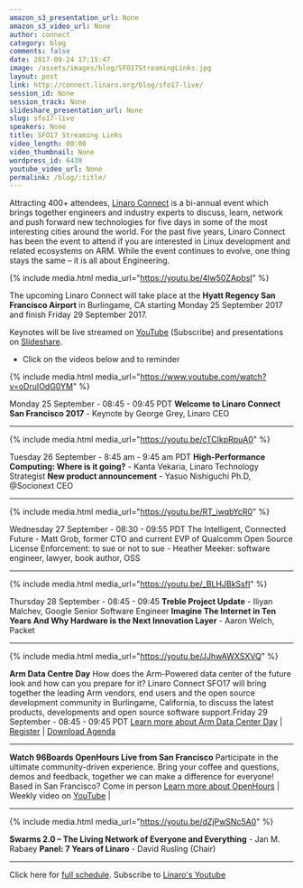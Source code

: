 ```yaml
---
amazon_s3_presentation_url: None
amazon_s3_video_url: None
author: connect
category: blog
comments: false
date: 2017-09-24 17:15:47
image: /assets/images/blog/SFO17StreamingLinks.jpg
layout: post
link: http://connect.linaro.org/blog/sfo17-live/
session_id: None
session_track: None
slideshare_presentation_url: None
slug: sfo17-live
speakers: None
title: SFO17 Streaming Links
video_length: 00:00
video_thumbnail: None
wordpress_id: 6430
youtube_video_url: None
permalink: /blog/:title/
---
```


Attracting 400+ attendees, [Linaro Connect](/) is a bi-annual event which brings together engineers and industry experts to discuss, learn, network and push forward new technologies for five days in some of the most interesting cities around the world. For the past five years, Linaro Connect has been the event to attend if you are interested in Linux development and related ecosystems on ARM. While the event continues to evolve, one thing stays the same – it is all about Engineering.

{% include media.html media_url="https://youtu.be/4Iw50ZApbsI" %}

The upcoming Linaro Connect will take place at the **Hyatt Regency San Francisco Airport** in Burlingame, CA starting Monday 25 September 2017 and finish Friday 29 September 2017.

Keynotes will be live streamed on [YouTube](http://linaro.co/youtube) (Subscribe) and presentations on [Slideshare](https://www.slideshare.net/linaroorg/).

- Click on the videos below and to reminder

{% include media.html media_url="https://www.youtube.com/watch?v=oDruIOdG0YM" %}

Monday 25 September - 08:45 - 09:45 PDT
**Welcome to Linaro Connect San Francisco 2017** - Keynote by George Grey, Linaro CEO

---

{% include media.html media_url="https://youtu.be/cTCIkpRpuA0" %}

Tuesday 26 September - 8:45 am - 9:45 am PDT
**High-Performance Computing: Where is it going?** - Kanta Vekaria, Linaro Technology Strategist
**New product announcement** - Yasuo Nishiguchi Ph.D, @Socionext CEO

---

{% include media.html media_url="https://youtu.be/RT_iwqbYcR0" %}

Wednesday 27 September - 08:30 - 09:55 PDT
The Intelligent, Connected Future - Matt Grob, former CTO and current EVP of Qualcomm
Open Source License Enforcement: to sue or not to sue - Heather Meeker: software engineer, lawyer, book author, OSS

---

{% include media.html media_url="https://youtu.be/_BLHJBkSsfI" %}

Thursday 28 September - 08:45 - 09:45
**Treble Project Update** - Iliyan Malchev, Google Senior Software Engineer
**Imagine The Internet in Ten Years And Why Hardware is the Next Innovation Layer** - Aaron Welch, Packet

---

{% include media.html media_url="https://youtu.be/JJhwAWXSXVQ" %}

**Arm Data Centre Day**
How does the Arm-Powered data center of the future look and how can you prepare for it? Linaro Connect SFO17 will bring together the leading Arm vendors, end users and the open source development community in Burlingame, California, to discuss the latest products, developments and open source software support.Friday 29 September - 08:45 - 09:45 PDT
[Learn more about Arm Data Center Day](/about/) | [Register](http://link.linaro.org/sfo17armdatacenterday) | [Download Agenda](https://connect.linaro.org/agendas/)

---

**Watch 96Boards OpenHours Live from San Francisco**
Participate in the ultimate community-driven experience. Bring your coffee and questions, demos and feedback, together we can make a difference for everyone! Based in San Francisco? Come in person
[Learn more about OpenHours](https://www.96boards.org/openhours/) | Weekly video on [YouTube](http://linaro.co/96byt) |

---

{% include media.html media_url="https://youtu.be/dZjPwSNc5A0" %}

**Swarms 2.0 – The Living Network of Everyone and Everything** - Jan M. Rabaey
**Panel: 7 Years of Linaro** - David Rusling (Chair)

---

Click here for [full schedule](https://eu.eventscloud.com/ehome/200171724). Subscribe to [Linaro's Youtube](http://linaro.co/youtube)